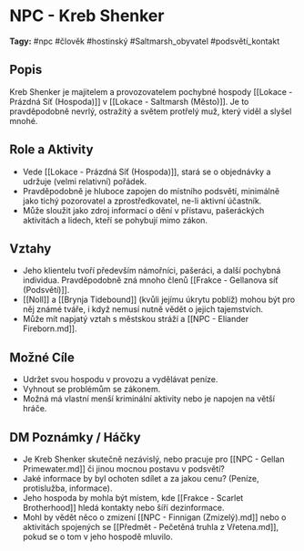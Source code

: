 # NPC - Kreb Shenker

**Tagy:** #npc #člověk #hostinský #Saltmarsh_obyvatel #podsvětí_kontakt

## Popis
Kreb Shenker je majitelem a provozovatelem pochybné hospody [[Lokace - Prázdná Síť (Hospoda)]] v [[Lokace - Saltmarsh (Město)]]. Je to pravděpodobně nevrlý, ostražitý a světem protřelý muž, který viděl a slyšel mnohé.

## Role a Aktivity
*   Vede [[Lokace - Prázdná Síť (Hospoda)]], stará se o objednávky a udržuje (velmi relativní) pořádek.
*   Pravděpodobně je hluboce zapojen do místního podsvětí, minimálně jako tichý pozorovatel a zprostředkovatel, ne-li aktivní účastník.
*   Může sloužit jako zdroj informací o dění v přístavu, pašeráckých aktivitách a lidech, kteří se pohybují mimo zákon.

## Vztahy
*   Jeho klientelu tvoří především námořníci, pašeráci, a další pochybná individua. Pravděpodobně zná mnoho členů [[Frakce - Gellanova síť (Podsvětí)]].
*   [[Noll]] a [[Brynja Tidebound]] (kvůli jejímu úkrytu poblíž) mohou být pro něj známé tváře, i když nemusí nutně vědět o jejich tajemstvích.
*   Může mít napjatý vztah s městskou stráží a [[NPC - Eliander Fireborn.md]].

## Možné Cíle
*   Udržet svou hospodu v provozu a vydělávat peníze.
*   Vyhnout se problémům se zákonem.
*   Možná má vlastní menší kriminální aktivity nebo je napojen na větší hráče.

## DM Poznámky / Háčky
*   Je Kreb Shenker skutečně nezávislý, nebo pracuje pro [[NPC - Gellan Primewater.md]] či jinou mocnou postavu v podsvětí?
*   Jaké informace by byl ochoten sdílet a za jakou cenu? (Peníze, protislužba, informace).
*   Jeho hospoda by mohla být místem, kde [[Frakce - Scarlet Brotherhood]] hledá kontakty nebo šíří dezinformace.
*   Mohl by vědět něco o zmizení [[NPC - Finnigan (Zmizelý).md]] nebo o aktivitách spojených se [[Předmět - Pečetěná truhla z Vřetena.md]], pokud se o tom v jeho hospodě mluvilo.